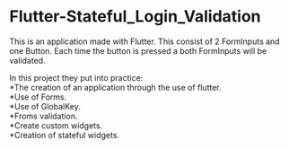 # Flutter-Stateful_Login_Validation
This is an application made with Flutter. This consist of 2 FormInputs and one Button. Each time the button is pressed a both FormInputs will be validated.

In this project they put into practice:</br>
*The creation of an application through the use of flutter.</br>
*Use of Forms.</br>
*Use of GlobalKey.</br>
*Froms validation.</br>
*Create custom widgets.</br>
*Creation of stateful widgets.</br>


